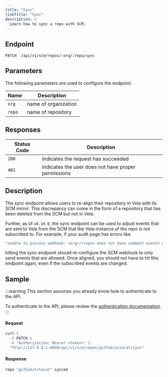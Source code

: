```yaml
---
title: "Sync"
linkTitle: "Sync"
description: >
  Learn how to sync a repo with SCM.
---
```


## Endpoint

```
PATCH  /api/v1/scm/repos/:org/:repo/sync
```

## Parameters

The following parameters are used to configure the endpoint:

| Name   | Description          |
| ------ | -------------------- |
| `org`  | name of organization |
| `repo` | name of repository   |

## Responses

| Status Code | Description                                         |
| ----------- | --------------------------------------------------- |
| `200`       | indicates the request has succeeded                 |
| `401`       | indicates the user does not have proper permissions |

## Description

The sync endpoint allows users to re-align their repository in Vela with its SCM mirror. This discrepancy can come in the form of a repository that has been deleted from the SCM but not in Vela. 

Further, as of `v0.19.0`, the sync endpoint can be used to adjust events that are sent to Vela from the SCM that the Vela-instance of the repo is not subscribed to. For example, if your audit page has errors like

```sh
"unable to process webhook: <org>/<repo> does not have comment events enabled"
```

hitting the sync endpoint should re-configure the SCM webhook to only send events that are allowed. Once aligned, you should not have to hit this endpoint again, even if the subscribed events are changed.

## Sample

:::warning
This section assumes you already know how to authenticate to the API.

To authenticate to the API, please review the [authentication documentation](/docs/reference/api/authentication.md).
:::

#### Request

```sh
curl \
  -X PATCH \
  -H "Authorization: Bearer <token>" \
  "http://127.0.0.1:8080/api/v1/scm/repos/github/octocat/sync"
```

#### Response

```sh
repo "github/octocat" synced
```